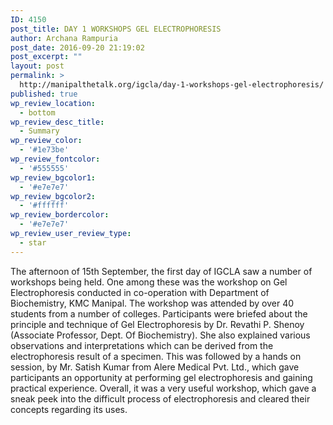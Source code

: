 ```yaml
---
ID: 4150
post_title: DAY 1 WORKSHOPS GEL ELECTROPHORESIS
author: Archana Rampuria
post_date: 2016-09-20 21:19:02
post_excerpt: ""
layout: post
permalink: >
  http://manipalthetalk.org/igcla/day-1-workshops-gel-electrophoresis/
published: true
wp_review_location:
  - bottom
wp_review_desc_title:
  - Summary
wp_review_color:
  - '#1e73be'
wp_review_fontcolor:
  - '#555555'
wp_review_bgcolor1:
  - '#e7e7e7'
wp_review_bgcolor2:
  - '#ffffff'
wp_review_bordercolor:
  - '#e7e7e7'
wp_review_user_review_type:
  - star
---
```

The afternoon of 15th September, the first day of IGCLA saw a number of workshops being held. One among these was the workshop on Gel Electrophoresis conducted in co-operation with Department of Biochemistry, KMC Manipal. The workshop was attended by over 40 students from a number of colleges. Participants were briefed about the principle and technique of Gel Electrophoresis by Dr. Revathi P. Shenoy (Associate Professor, Dept. Of Biochemistry). She also explained various observations and interpretations which can be derived from the electrophoresis result of a specimen. This was followed by a hands on session, by Mr. Satish Kumar from Alere Medical Pvt. Ltd., which gave participants an opportunity at performing gel electrophoresis and gaining practical experience. Overall, it was a very useful workshop, which gave a sneak peek into the difficult process of electrophoresis and cleared their concepts regarding its uses.
